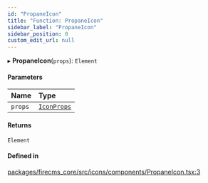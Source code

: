 ```yaml
---
id: "PropaneIcon"
title: "Function: PropaneIcon"
sidebar_label: "PropaneIcon"
sidebar_position: 0
custom_edit_url: null
---
```


▸ **PropaneIcon**(`props`): `Element`

#### Parameters

| Name | Type |
| :------ | :------ |
| `props` | [`IconProps`](../types/IconProps.md) |

#### Returns

`Element`

#### Defined in

[packages/firecms_core/src/icons/components/PropaneIcon.tsx:3](https://github.com/FireCMSco/firecms/blob/d45f3739/packages/firecms_core/src/icons/components/PropaneIcon.tsx#L3)
